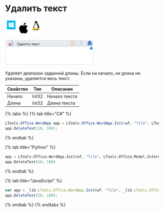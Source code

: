 # Удалить текст

![](<../../../.gitbook/assets/image (100) (1) (10) (14).png>)

![](<../../../.gitbook/assets/image (3) (1).png>)

Удаляет диапазон заданной длины. Если ни начало, ни длина не указаны, удаляется весь текст.

| Свойство | Тип   | Описание      |
| -------- | ----- | ------------- |
| Начало   | Int32 | Начало текста |
| Длина    | Int32 | Длина текста  |

{% tabs %}
{% tab title="C#" %}
```csharp
LTools.Office.WordApp app = LTools.Office.WordApp.Init(wf, "file", LTools.Office.Model.InteropTypes.DX);
app.DeleteText(10, 100);
```
{% endtab %}

{% tab title="Python" %}
```python
app = LTools.Office.WordApp.Init(wf, "file", LTools.Office.Model.InteropTypes.DX)
app.DeleteText(10, 100)
```
{% endtab %}

{% tab title="JavaScript" %}
```javascript
var app = _lib.LTools.Office.WordApp.Init(wf, "file", _lib.LTools.Office.Model.InteropTypes.DX);
app.DeleteText(10, 100);
```
{% endtab %}
{% endtabs %}
